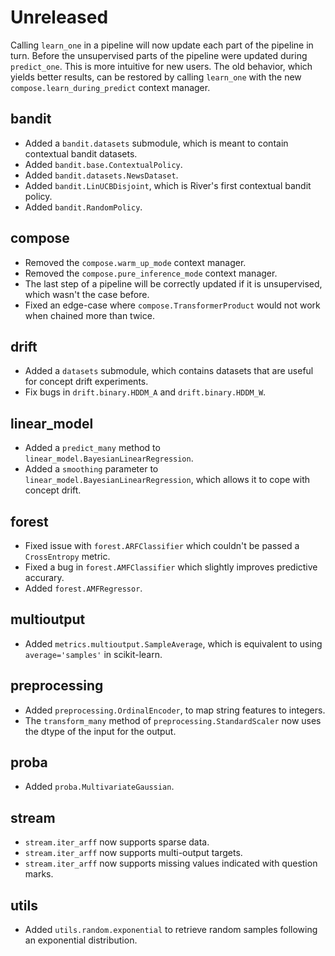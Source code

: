 # Unreleased

Calling `learn_one` in a pipeline will now update each part of the pipeline in turn. Before the unsupervised parts of the pipeline were updated during `predict_one`. This is more intuitive for new users. The old behavior, which yields better results, can be restored by calling `learn_one` with the new `compose.learn_during_predict` context manager.

## bandit

- Added a `bandit.datasets` submodule, which is meant to contain contextual bandit datasets.
- Added `bandit.base.ContextualPolicy`.
- Added `bandit.datasets.NewsDataset`.
- Added `bandit.LinUCBDisjoint`, which is River's first contextual bandit policy.
- Added `bandit.RandomPolicy`.

## compose

- Removed the `compose.warm_up_mode` context manager.
- Removed the `compose.pure_inference_mode` context manager.
- The last step of a pipeline will be correctly updated if it is unsupervised, which wasn't the case before.
- Fixed an edge-case where `compose.TransformerProduct` would not work when chained more than twice.

## drift

- Added a `datasets` submodule, which contains datasets that are useful for concept drift experiments.
- Fix bugs in `drift.binary.HDDM_A` and `drift.binary.HDDM_W`.

## linear_model

- Added a `predict_many` method to `linear_model.BayesianLinearRegression`.
- Added a `smoothing` parameter to `linear_model.BayesianLinearRegression`, which allows it to cope with concept drift.

## forest

- Fixed issue with `forest.ARFClassifier` which couldn't be passed a `CrossEntropy` metric.
- Fixed a bug in `forest.AMFClassifier` which slightly improves predictive accurary.
- Added `forest.AMFRegressor`.

## multioutput

- Added `metrics.multioutput.SampleAverage`, which is equivalent to using `average='samples'` in scikit-learn.

## preprocessing

- Added `preprocessing.OrdinalEncoder`, to map string features to integers.
- The `transform_many` method of `preprocessing.StandardScaler` now uses the dtype of the input for the output.

## proba

- Added `proba.MultivariateGaussian`.

## stream

- `stream.iter_arff` now supports sparse data.
- `stream.iter_arff` now supports multi-output targets.
- `stream.iter_arff` now supports missing values indicated with question marks.

## utils

- Added `utils.random.exponential` to retrieve random samples following an exponential distribution.
